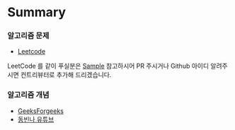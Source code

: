 # Summary

### 알고리즘 문제
* [Leetcode](https://leetcode.com/problemset/algorithms/ )


LeetCode 를 같이 푸실분은 [Sample](https://github.com/SwiftAlgorithmClub/LeetCode/tree/master/LeetCode/Example.playground) 참고하시어 PR 주시거나 Github 아이디 알려주시면 컨트리뷰터로 추가해 드리겠습니다.

### 알고리즘 개념
* [GeeksForgeeks](https://www.geeksforgeeks.org/fundamentals-of-algorithms/)
* [동빈나 유튜브](https://www.youtube.com/watch?v=qQ5iLNjpxSk&list=PLRx0vPvlEmdDHxCvAQS1_6XV4deOwfVrz)

